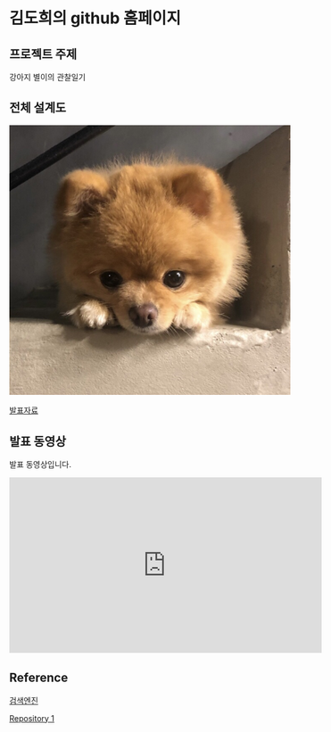 # 김도희의 github 홈페이지

## 프로젝트 주제

강아지 별이의 관찰일기

## 전체 설계도

<img src="star1.jpg"/><br> 

[발표자료](/number2.pdf)<br>

## 발표 동영상

발표 동영상입니다.

<iframe width="560" height="315" src="https://www.youtube.com/embed/5nS14WAdVU0" frameborder="0" allow="accelerometer; autoplay; clipboard-write; encrypted-media; gyroscope; picture-in-picture" allowfullscreen></iframe>

## Reference

[검색엔진](https://naver.com)

[Repository 1](https://Dohui1226.github.io/Dohui1226.github.io) 
 
